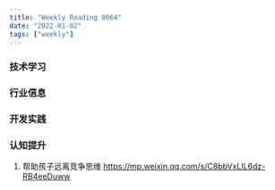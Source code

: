 ```yaml
---
title: "Weekly Reading 0064"
date: "2022-01-02"
tags: ["weekly"]
---
```


### 技术学习


### 行业信息


### 开发实践


### 认知提升
1. 帮助孩子远离竞争思维 https://mp.weixin.qq.com/s/C8bbVxLIL6dz-RB4eeDuww